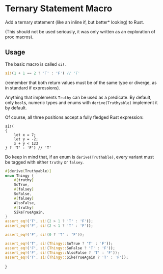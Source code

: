 # Ternary Statement Macro
Add a ternary statement (like an inline if, but better* looking) to Rust.

(This should not be used seriously, it was only written as an exploration of proc macros).

## Usage
The basic macro is called `si!`.
```rs
si!(1 + 1 == 2 ? 'T' : 'F') // 'T'
```
(remember that both return values must be of the same type or diverge, as in standard if expressions).

Anything that implements `Truthy` can be used as a predicate. By default, only `bool`s, numeric types and enums with `derive(Truthyable)` implement it by default.

Of course, all three positions accept a fully fledged Rust expression:
```
si!(
{
    let x = 7;
    let y = -2;
    x + y < 123
} ? 'T' : 'F') // 'T'
```

Do keep in mind that, if an enum is `derive(Truthable)`, every variant must be tagged with either `truthy` or `falsey`.

```rs
#[derive(Truthyable)]
enum Thingy {
    #[truthy]
    SoTrue,
    #[falsey]
    SoFalse,
    #[falsey]
    AlsoFalse,
    #[truthy]
    SikeTrueAgain,
}
assert_eq!('T', si!(2 > 1 ? 'T' : 'F'));
assert_eq!('F', si!(2 < 1 ? 'T' : 'F'));

assert_eq!('F', si!(0 ? 'T' : 'F'));

assert_eq!('T', si!(Thingy::SoTrue ? 'T' : 'F'));
assert_eq!('F', si!(Thingy::SoFalse ? 'T' : 'F'));
assert_eq!('F', si!(Thingy::AlsoFalse ? 'T' : 'F'));
assert_eq!('T', si!(Thingy::SikeTrueAgain ? 'T' : 'F'));
```
}
